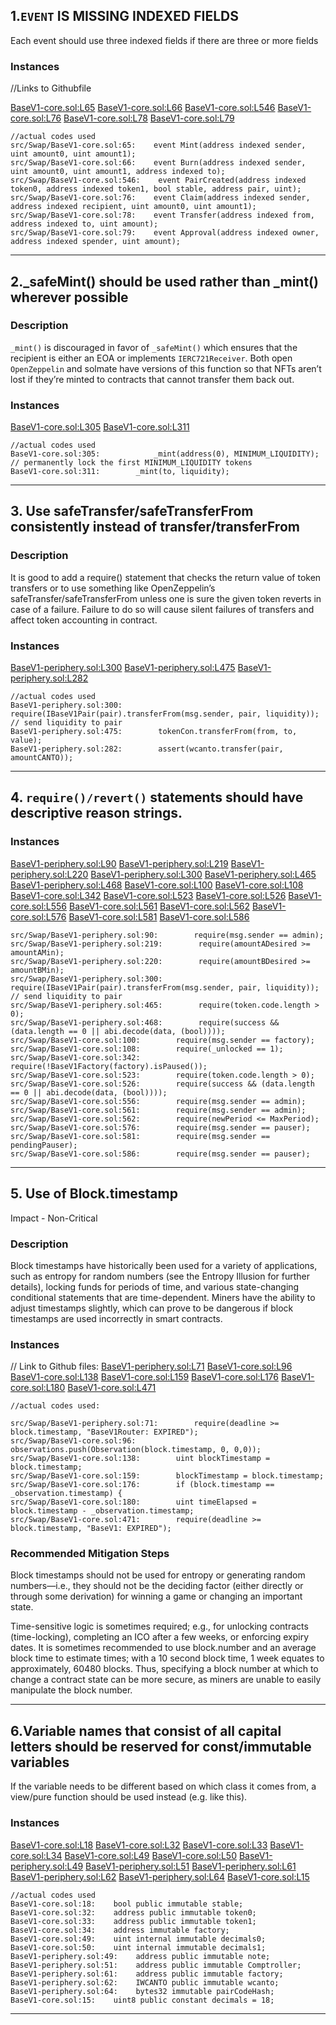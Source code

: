 ## 1.`EVENT` IS MISSING INDEXED FIELDS

Each event should use three indexed fields if there are three or more fields
### Instances
//Links to Githubfile

[BaseV1-core.sol:L65](https://github.com/code-423n4/2022-09-canto/tree/main/src/Swap/BaseV1-core.sol#L65)
[BaseV1-core.sol:L66](https://github.com/code-423n4/2022-09-canto/tree/main/src/Swap/BaseV1-core.sol#L66)
[BaseV1-core.sol:L546](https://github.com/code-423n4/2022-09-canto/tree/main/src/Swap/BaseV1-core.sol#L546)
[BaseV1-core.sol:L76](https://github.com/code-423n4/2022-09-canto/tree/main/src/Swap/BaseV1-core.sol#L76)
[BaseV1-core.sol:L78](https://github.com/code-423n4/2022-09-canto/tree/main/src/Swap/BaseV1-core.sol#L78)
[BaseV1-core.sol:L79](https://github.com/code-423n4/2022-09-canto/tree/main/src/Swap/BaseV1-core.sol#L79)

```
//actual codes used
src/Swap/BaseV1-core.sol:65:    event Mint(address indexed sender, uint amount0, uint amount1);
src/Swap/BaseV1-core.sol:66:    event Burn(address indexed sender, uint amount0, uint amount1, address indexed to);
src/Swap/BaseV1-core.sol:546:    event PairCreated(address indexed token0, address indexed token1, bool stable, address pair, uint);
src/Swap/BaseV1-core.sol:76:    event Claim(address indexed sender, address indexed recipient, uint amount0, uint amount1);
src/Swap/BaseV1-core.sol:78:    event Transfer(address indexed from, address indexed to, uint amount);
src/Swap/BaseV1-core.sol:79:    event Approval(address indexed owner, address indexed spender, uint amount);
```

-----
## 2._safeMint() should be used rather than _mint() wherever possible
### Description
`_mint()` is discouraged in favor of `_safeMint()` which ensures that the recipient is either an EOA or implements `IERC721Receiver`. Both open `OpenZeppelin` and solmate have versions of this function so that NFTs aren’t lost if they’re minted to contracts that cannot transfer them back out.

### Instances
[BaseV1-core.sol:L305](https://github.com/code-423n4/2022-09-canto/tree/main/src/Swap/BaseV1-core.sol#L305)
[BaseV1-core.sol:L311](https://github.com/code-423n4/2022-09-canto/tree/main/src/Swap/BaseV1-core.sol#L311)

```
//actual codes used
BaseV1-core.sol:305:            _mint(address(0), MINIMUM_LIQUIDITY); // permanently lock the first MINIMUM_LIQUIDITY tokens
BaseV1-core.sol:311:        _mint(to, liquidity);
```

-----
## 3. Use safeTransfer/safeTransferFrom consistently instead of transfer/transferFrom
### Description
It is good to add a require() statement that checks the return value of token transfers or to use something like OpenZeppelin’s safeTransfer/safeTransferFrom unless one is sure the given token reverts in case of a failure. Failure to do so will cause silent failures of transfers and affect token accounting in contract.

### Instances
[BaseV1-periphery.sol:L300](https://github.com/code-423n4/2022-09-canto/tree/main/src/Swap/BaseV1-periphery.sol#L300)
[BaseV1-periphery.sol:L475](https://github.com/code-423n4/2022-09-canto/tree/main/src/Swap/BaseV1-periphery.sol#L475)
[BaseV1-periphery.sol:L282](https://github.com/code-423n4/2022-09-canto/tree/main/src/Swap/BaseV1-periphery.sol#L282)



```
//actual codes used
BaseV1-periphery.sol:300:        require(IBaseV1Pair(pair).transferFrom(msg.sender, pair, liquidity)); // send liquidity to pair
BaseV1-periphery.sol:475:        tokenCon.transferFrom(from, to, value);
BaseV1-periphery.sol:282:        assert(wcanto.transfer(pair, amountCANTO));
```
-----
## 4. `require()/revert()` statements should have descriptive reason strings.

### Instances
[BaseV1-periphery.sol:L90](https://github.com/code-423n4/2022-09-canto/tree/main/src/Swap/BaseV1-periphery.sol#L90)
[BaseV1-periphery.sol:L219](https://github.com/code-423n4/2022-09-canto/tree/main/src/Swap/BaseV1-periphery.sol#L219)
[BaseV1-periphery.sol:L220](https://github.com/code-423n4/2022-09-canto/tree/main/src/Swap/BaseV1-periphery.sol#L220)
[BaseV1-periphery.sol:L300](https://github.com/code-423n4/2022-09-canto/tree/main/src/Swap/BaseV1-periphery.sol#L300)
[BaseV1-periphery.sol:L465](https://github.com/code-423n4/2022-09-canto/tree/main/src/Swap/BaseV1-periphery.sol#L465)
[BaseV1-periphery.sol:L468](https://github.com/code-423n4/2022-09-canto/tree/main/src/Swap/BaseV1-periphery.sol#L468)
[BaseV1-core.sol:L100](https://github.com/code-423n4/2022-09-canto/tree/main/src/Swap/BaseV1-core.sol#L100)
[BaseV1-core.sol:L108](https://github.com/code-423n4/2022-09-canto/tree/main/src/Swap/BaseV1-core.sol#L108)
[BaseV1-core.sol:L342](https://github.com/code-423n4/2022-09-canto/tree/main/src/Swap/BaseV1-core.sol#L342)
[BaseV1-core.sol:L523](https://github.com/code-423n4/2022-09-canto/tree/main/src/Swap/BaseV1-core.sol#L523)
[BaseV1-core.sol:L526](https://github.com/code-423n4/2022-09-canto/tree/main/src/Swap/BaseV1-core.sol#L526)
[BaseV1-core.sol:L556](https://github.com/code-423n4/2022-09-canto/tree/main/src/Swap/BaseV1-core.sol#L556)
[BaseV1-core.sol:L561](https://github.com/code-423n4/2022-09-canto/tree/main/src/Swap/BaseV1-core.sol#L561)
[BaseV1-core.sol:L562](https://github.com/code-423n4/2022-09-canto/tree/main/src/Swap/BaseV1-core.sol#L562)
[BaseV1-core.sol:L576](https://github.com/code-423n4/2022-09-canto/tree/main/src/Swap/BaseV1-core.sol#L576)
[BaseV1-core.sol:L581](https://github.com/code-423n4/2022-09-canto/tree/main/src/Swap/BaseV1-core.sol#L581)
[BaseV1-core.sol:L586](https://github.com/code-423n4/2022-09-canto/tree/main/src/Swap/BaseV1-core.sol#L586)

 ```
src/Swap/BaseV1-periphery.sol:90:        require(msg.sender == admin);
src/Swap/BaseV1-periphery.sol:219:        require(amountADesired >= amountAMin);
src/Swap/BaseV1-periphery.sol:220:        require(amountBDesired >= amountBMin);
src/Swap/BaseV1-periphery.sol:300:        require(IBaseV1Pair(pair).transferFrom(msg.sender, pair, liquidity)); // send liquidity to pair
src/Swap/BaseV1-periphery.sol:465:        require(token.code.length > 0);
src/Swap/BaseV1-periphery.sol:468:        require(success && (data.length == 0 || abi.decode(data, (bool))));
src/Swap/BaseV1-core.sol:100:        require(msg.sender == factory);
src/Swap/BaseV1-core.sol:108:        require(_unlocked == 1);
src/Swap/BaseV1-core.sol:342:        require(!BaseV1Factory(factory).isPaused());
src/Swap/BaseV1-core.sol:523:        require(token.code.length > 0);
src/Swap/BaseV1-core.sol:526:        require(success && (data.length == 0 || abi.decode(data, (bool))));
src/Swap/BaseV1-core.sol:556:        require(msg.sender == admin);
src/Swap/BaseV1-core.sol:561:        require(msg.sender == admin);
src/Swap/BaseV1-core.sol:562:        require(newPeriod <= MaxPeriod);
src/Swap/BaseV1-core.sol:576:        require(msg.sender == pauser);
src/Swap/BaseV1-core.sol:581:        require(msg.sender == pendingPauser);
src/Swap/BaseV1-core.sol:586:        require(msg.sender == pauser);
```

-----
## 5. Use of Block.timestamp
Impact - Non-Critical
### Description
Block timestamps have historically been used for a variety of applications, such as entropy for random numbers (see the Entropy Illusion for further details), locking funds for periods of time, and various state-changing conditional statements that are time-dependent. Miners have the ability to adjust timestamps slightly, which can prove to be dangerous if block timestamps are used incorrectly in smart contracts.

### Instances
// Link to Github files:
[BaseV1-periphery.sol:L71](https://github.com/code-423n4/2022-09-canto/tree/main/src/Swap/BaseV1-periphery.sol#L71)
[BaseV1-core.sol:L96](https://github.com/code-423n4/2022-09-canto/tree/main/src/Swap/BaseV1-core.sol#L96)
[BaseV1-core.sol:L138](https://github.com/code-423n4/2022-09-canto/tree/main/src/Swap/BaseV1-core.sol#L138)
[BaseV1-core.sol:L159](https://github.com/code-423n4/2022-09-canto/tree/main/src/Swap/BaseV1-core.sol#L159)
[BaseV1-core.sol:L176](https://github.com/code-423n4/2022-09-canto/tree/main/src/Swap/BaseV1-core.sol#L176)
[BaseV1-core.sol:L180](https://github.com/code-423n4/2022-09-canto/tree/main/src/Swap/BaseV1-core.sol#L180)
[BaseV1-core.sol:L471](https://github.com/code-423n4/2022-09-canto/tree/main/src/Swap/BaseV1-core.sol#L471)


```
//actual codes used:
      
src/Swap/BaseV1-periphery.sol:71:        require(deadline >= block.timestamp, "BaseV1Router: EXPIRED");
src/Swap/BaseV1-core.sol:96:        observations.push(Observation(block.timestamp, 0, 0,0));
src/Swap/BaseV1-core.sol:138:        uint blockTimestamp = block.timestamp;
src/Swap/BaseV1-core.sol:159:        blockTimestamp = block.timestamp;
src/Swap/BaseV1-core.sol:176:        if (block.timestamp == _observation.timestamp) {
src/Swap/BaseV1-core.sol:180:        uint timeElapsed = block.timestamp - _observation.timestamp;
src/Swap/BaseV1-core.sol:471:        require(deadline >= block.timestamp, "BaseV1: EXPIRED");
```
### Recommended Mitigation Steps

Block timestamps should not be used for entropy or generating random numbers—i.e., they should not be the deciding factor (either directly or through some derivation) for winning a game or changing an important state.

Time-sensitive logic is sometimes required; e.g., for unlocking contracts (time-locking), completing an ICO after a few weeks, or enforcing expiry dates. It is sometimes recommended to use block.number and an average block time to estimate times; with a 10 second block time, 1 week equates to approximately, 60480 blocks. Thus, specifying a block number at which to change a contract state can be more secure, as miners are unable to easily manipulate the block number.


-----
## 6.Variable names that consist of all capital letters should be reserved for const/immutable variables

If the variable needs to be different based on which class it comes from, a view/pure function should be used instead (e.g. like this).
### Instances
[BaseV1-core.sol:L18](https://github.com/code-423n4/2022-09-canto/tree/main/src/Swap/BaseV1-core.sol#L18)
[BaseV1-core.sol:L32](https://github.com/code-423n4/2022-09-canto/tree/main/src/Swap/BaseV1-core.sol#L32)
[BaseV1-core.sol:L33](https://github.com/code-423n4/2022-09-canto/tree/main/src/Swap/BaseV1-core.sol#L33)
[BaseV1-core.sol:L34](https://github.com/code-423n4/2022-09-canto/tree/main/src/Swap/BaseV1-core.sol#L34)
[BaseV1-core.sol:L49](https://github.com/code-423n4/2022-09-canto/tree/main/src/Swap/BaseV1-core.sol#L49)
[BaseV1-core.sol:L50](https://github.com/code-423n4/2022-09-canto/tree/main/src/Swap/BaseV1-core.sol#L50)
[BaseV1-periphery.sol:L49](https://github.com/code-423n4/2022-09-canto/tree/main/src/Swap/BaseV1-periphery.sol#L49)
[BaseV1-periphery.sol:L51](https://github.com/code-423n4/2022-09-canto/tree/main/src/Swap/BaseV1-periphery.sol#L51)
[BaseV1-periphery.sol:L61](https://github.com/code-423n4/2022-09-canto/tree/main/src/Swap/BaseV1-periphery.sol#L61)
[BaseV1-periphery.sol:L62](https://github.com/code-423n4/2022-09-canto/tree/main/src/Swap/BaseV1-periphery.sol#L62)
[BaseV1-periphery.sol:L64](https://github.com/code-423n4/2022-09-canto/tree/main/src/Swap/BaseV1-periphery.sol#L64)
[BaseV1-core.sol:L15](https://github.com/code-423n4/2022-09-canto/tree/main/src/Swap/BaseV1-core.sol#L15)




```
//actual codes used
BaseV1-core.sol:18:    bool public immutable stable;
BaseV1-core.sol:32:    address public immutable token0;
BaseV1-core.sol:33:    address public immutable token1;
BaseV1-core.sol:34:    address immutable factory;
BaseV1-core.sol:49:    uint internal immutable decimals0;
BaseV1-core.sol:50:    uint internal immutable decimals1;
BaseV1-periphery.sol:49:    address public immutable note;  
BaseV1-periphery.sol:51:    address public immutable Comptroller;
BaseV1-periphery.sol:61:    address public immutable factory;
BaseV1-periphery.sol:62:    IWCANTO public immutable wcanto;
BaseV1-periphery.sol:64:    bytes32 immutable pairCodeHash;
BaseV1-core.sol:15:    uint8 public constant decimals = 18;

```

-------



